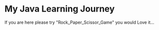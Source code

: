 # My Java Learning Journey
  If you are here please try "Rock_Paper_Scissor_Game" you would Love it...
